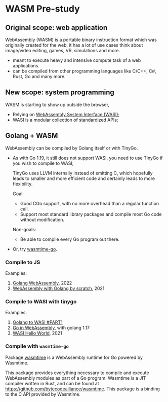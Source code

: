 # WASM Pre-study

## Original scope: web application

WebAssembly (WASM) is a portable binary instruction format which
was originally created for the web, it has a lot of use cases think about
image/video editing, games, VR, simulations and more.

* meant to execute heavy and intensive compute task of a web applications.
* can be compiled from other programming languages like C/C++, C#, Rust, Go and many more.

## New scope: system programming

WASM is starting to show up outside the browser,

* Relying on [WebAssembly System Interface (WASI)](https://github.com/WebAssembly/WASI);
* WASI is a modular collection of standardized APIs;

## Golang + WASM

WebAssembly can be compiled by Golang itself or with TinyGo.

* As with Go 1.19, it still does not support WASI, you need to use TinyGo if you wish to compile to WASI;

    TinyGo uses LLVM internally instead of emitting C, which hopefully leads to
    smaller and more efficient code and certainly leads to more flexibility.

    Goal:

    * Good CGo support, with no more overhead than a regular function call.
    * Support most standard library packages and compile most Go code without modification.

    Non-goals:

    * Be able to compile every Go program out there.

* Or, try [wasmtime-go](../demo/wasmtime-go/).

### Compile to JS

Examples:

1. [Golang WebAssembly](https://binx.io/2022/04/22/golang-webassembly/), 2022
1. [WebAssembly with Golang by scratch](https://itnext.io/webassemply-with-golang-by-scratch-e05ec5230558), 2021

### Compile to WASI with tinygo

Examples:

1. [Golang to WASI #PART1](https://www.wasm.builders/jennifer/golang-to-wasi-part1-il)
1. [Go in WebAssembly](https://www.fermyon.com/wasm-languages/go-lang), with golang 1.17
1. [WASI Hello World](https://wasmbyexample.dev/examples/wasi-hello-world/wasi-hello-world.go.en-us.html), 2021

### Compile with `wasmtime-go`

Package [wasmtime](https://pkg.go.dev/github.com/bytecodealliance/wasmtime-go)
is a WebAssembly runtime for Go powered by Wasmtime.

This package provides everything necessary to compile and execute WebAssembly
modules as part of a Go program. Wasmtime is a JIT compiler written in Rust,
and can be found at https://github.com/bytecodealliance/wasmtime. This package
is a binding to the C API provided by Wasmtime.
